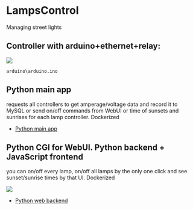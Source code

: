 # LampsControl
Managing street lights

## Controller with arduino+ethernet+relay:

![](https://i.ibb.co/f256Qfj/image.png)

`arduino\arduino.ino`

## Python main app

requests all controllers to get amperage/voltage data and record it to MySQL or send on/off commands from WebUI or time of sunsets and sunrises for each lamp controller. Dockerized

- [Python main app](https://github.com/yank0vy3rdna/main-lamps)

## Python CGI for WebUI. Python backend + JavaScript frontend

you can on/off every lamp, on/off all lamps by the only one click and see sunset/sunrise times by that UI. Dockerized

![](https://i.ibb.co/XZyyS5g/image.png)

- [Python web backend](https://github.com/yank0vy3rdna/web-lamps)
